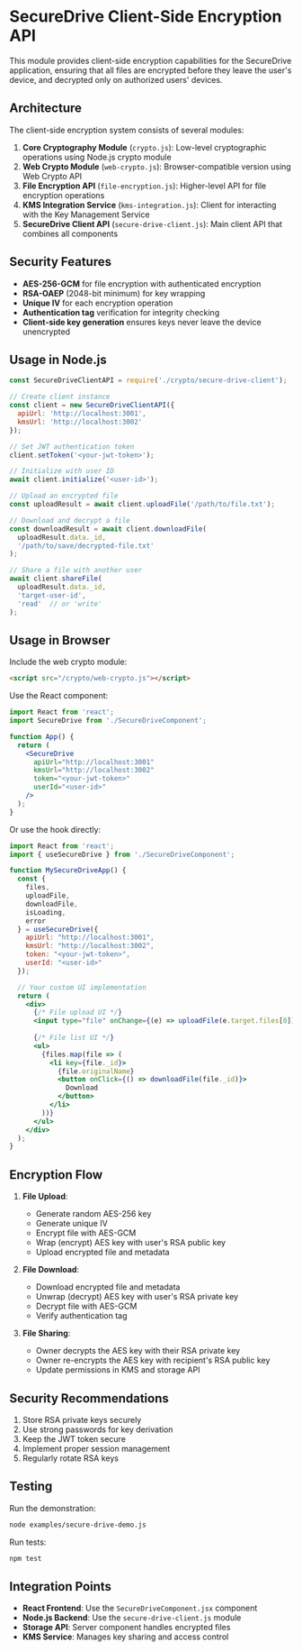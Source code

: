 # SecureDrive Client-Side Encryption API

This module provides client-side encryption capabilities for the SecureDrive application, ensuring that all files are encrypted before they leave the user's device, and decrypted only on authorized users' devices.

## Architecture

The client-side encryption system consists of several modules:

1. **Core Cryptography Module** (`crypto.js`): Low-level cryptographic operations using Node.js crypto module
2. **Web Crypto Module** (`web-crypto.js`): Browser-compatible version using Web Crypto API
3. **File Encryption API** (`file-encryption.js`): Higher-level API for file encryption operations
4. **KMS Integration Service** (`kms-integration.js`): Client for interacting with the Key Management Service
5. **SecureDrive Client API** (`secure-drive-client.js`): Main client API that combines all components

## Security Features

- **AES-256-GCM** for file encryption with authenticated encryption
- **RSA-OAEP** (2048-bit minimum) for key wrapping
- **Unique IV** for each encryption operation
- **Authentication tag** verification for integrity checking
- **Client-side key generation** ensures keys never leave the device unencrypted

## Usage in Node.js

```javascript
const SecureDriveClientAPI = require('./crypto/secure-drive-client');

// Create client instance
const client = new SecureDriveClientAPI({
  apiUrl: 'http://localhost:3001',
  kmsUrl: 'http://localhost:3002'
});

// Set JWT authentication token
client.setToken('<your-jwt-token>');

// Initialize with user ID
await client.initialize('<user-id>');

// Upload an encrypted file
const uploadResult = await client.uploadFile('/path/to/file.txt');

// Download and decrypt a file
const downloadResult = await client.downloadFile(
  uploadResult.data._id,
  '/path/to/save/decrypted-file.txt'
);

// Share a file with another user
await client.shareFile(
  uploadResult.data._id,
  'target-user-id',
  'read'  // or 'write'
);
```

## Usage in Browser

Include the web crypto module:

```html
<script src="/crypto/web-crypto.js"></script>
```

Use the React component:

```jsx
import React from 'react';
import SecureDrive from './SecureDriveComponent';

function App() {
  return (
    <SecureDrive 
      apiUrl="http://localhost:3001"
      kmsUrl="http://localhost:3002"
      token="<your-jwt-token>"
      userId="<user-id>"
    />
  );
}
```

Or use the hook directly:

```jsx
import React from 'react';
import { useSecureDrive } from './SecureDriveComponent';

function MySecureDriveApp() {
  const { 
    files, 
    uploadFile, 
    downloadFile, 
    isLoading, 
    error 
  } = useSecureDrive({
    apiUrl: "http://localhost:3001",
    kmsUrl: "http://localhost:3002",
    token: "<your-jwt-token>",
    userId: "<user-id>"
  });

  // Your custom UI implementation
  return (
    <div>
      {/* File upload UI */}
      <input type="file" onChange={(e) => uploadFile(e.target.files[0])} />
      
      {/* File list UI */}
      <ul>
        {files.map(file => (
          <li key={file._id}>
            {file.originalName}
            <button onClick={() => downloadFile(file._id)}>
              Download
            </button>
          </li>
        ))}
      </ul>
    </div>
  );
}
```

## Encryption Flow

1. **File Upload**:
   - Generate random AES-256 key
   - Generate unique IV
   - Encrypt file with AES-GCM
   - Wrap (encrypt) AES key with user's RSA public key
   - Upload encrypted file and metadata

2. **File Download**:
   - Download encrypted file and metadata
   - Unwrap (decrypt) AES key with user's RSA private key
   - Decrypt file with AES-GCM
   - Verify authentication tag

3. **File Sharing**:
   - Owner decrypts the AES key with their RSA private key
   - Owner re-encrypts the AES key with recipient's RSA public key
   - Update permissions in KMS and storage API

## Security Recommendations

1. Store RSA private keys securely
2. Use strong passwords for key derivation
3. Keep the JWT token secure
4. Implement proper session management
5. Regularly rotate RSA keys

## Testing

Run the demonstration:

```bash
node examples/secure-drive-demo.js
```

Run tests:

```bash
npm test
```

## Integration Points

- **React Frontend**: Use the `SecureDriveComponent.jsx` component
- **Node.js Backend**: Use the `secure-drive-client.js` module
- **Storage API**: Server component handles encrypted files
- **KMS Service**: Manages key sharing and access control
